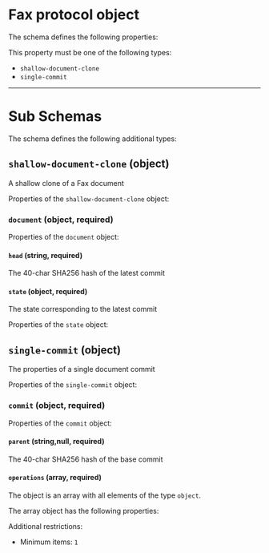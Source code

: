 # Fax protocol object

The schema defines the following properties:

This property must be one of the following types:

* `shallow-document-clone`
* `single-commit`

---

# Sub Schemas

The schema defines the following additional types:

## `shallow-document-clone` (object)

A shallow clone of a Fax document

Properties of the `shallow-document-clone` object:

### `document` (object, required)

Properties of the `document` object:

#### `head` (string, required)

The 40-char SHA256 hash of the latest commit

#### `state` (object, required)

The state corresponding to the latest commit

Properties of the `state` object:

## `single-commit` (object)

The properties of a single document commit

Properties of the `single-commit` object:

### `commit` (object, required)

Properties of the `commit` object:

#### `parent` (string,null, required)

The 40-char SHA256 hash of the base commit

#### `operations` (array, required)

The object is an array with all elements of the type `object`.

The array object has the following properties:

Additional restrictions:

* Minimum items: `1`

